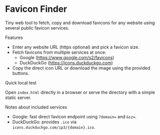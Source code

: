 # Favicon Finder

Tiny web tool to fetch, copy and download favicons for any website using several public favicon services.

Features
- Enter any website URL (https optional) and pick a favicon size.
- Fetch favicons from multiple services at once:
  - Google (https://www.google.com/s2/favicons)
  - DuckDuckGo (https://icons.duckduckgo.com)
- Copy the direct icon URL or download the image using the provided buttons.

Quick local test

Open `index.html` directly in a browser or serve the directory with a simple static server.


Notes about included services
- Google: fast direct favicon endpoint using `?domain=` and `&sz=`.
- DuckDuckGo: provides `.ico` via `icons.duckduckgo.com/ip3/{domain}.ico`.